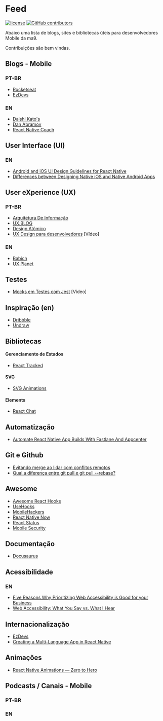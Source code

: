 # Feed

[![license](https://img.shields.io/github/license/tiagoma9/mobile-feed.svg)](./license.md)
[![GitHub contributors](https://img.shields.io/github/contributors/tiagoma9/mobile-feed.svg)](https://github.com/tiagoma9/mobile-feed/graphs/contributors)

Abaixo uma lista de blogs, sites e bibliotecas úteis para desenvolvedores Mobile da ma9.

Contribuições são bem vindas.

## Blogs - Mobile 
### PT-BR
- [Rocketseat](https://blog.rocketseat.com.br/)
- [EzDevs](https://ezdevs.com.br/)

### EN
- [Daishi Kato's](https://blog.axlight.com/)
- [Dan Abramov](https://overreacted.io/)
- [React Native Coach](https://blog.reactnativecoach.com/react-native/home)

## User Interface (UI)

### EN
- [Android and iOS UI Design Guidelines for React Native](https://www.infoq.com/articles/ios-android-react-native-design-patterns/)
- [Differences between Designing Native iOS and Native Android Apps](https://medium.muz.li/differences-between-designing-native-ios-apps-and-native-android-apps-e71256dfa1ca)

## User eXperience (UX) 

### PT-BR
- [Arquitetura De Informação](http://arquiteturadeinformacao.com/)
- [UX.BLOG](http://www.uxdesign.blog.br/)
- [Design Atômico](https://tableless.com.br/o-que-e-design-atomic/)
- [UX Design para desenvolvedores](https://youtu.be/u4iGXnMXoZQ) [Vídeo]

### EN
- [Babich](http://babich.biz/)
- [UX Planet](https://uxplanet.org/)

## Testes

- [Mocks em Testes com Jest](https://www.youtube.com/watch?v=p6ZamAW7Ieo) [Vídeo]

## Inspiração (en)

- [Dribbble](https://dribbble.com/)
- [Undraw](https://undraw.co/illustrations)

## Bibliotecas

#### Gerenciamento de Estados

- [React Tracked](https://github.com/dai-shi/react-tracked)

#### SVG

- [SVG Animations](https://github.com/73R3WY/react-native-svg-animations)

#### Elements

- [React Chat](https://github.com/Detaysoft/react-chat-elements)

## Automatização

- [Automate React Native App Builds With Fastlane And Appcenter](https://www.codingular.com/2019/12/automate-react-native-builds-with-fastlane-appcenter/)

## Git e Github

- [Evitando merge ao lidar com conflitos remotos](https://goiabada.blog/git-tricks-avoiding-merge-when-dealing-with-remote-conflicts-52c175e526e6)
- [Qual a diferença entre git pull e git pull --rebase?](https://pt.stackoverflow.com/a/317593)

## Awesome

- [Awesome React Hooks](https://github.com/rehooks/awesome-react-hooks)
- [UseHooks](https://usehooks.com/)
- [MobileHackers](https://mobilehackers.io/news?tag=reactnative)
- [React Native Now](https://reactnativenow.com/)
- [React Status](https://react.statuscode.com/issues)
- [Mobile Security](https://github.com/vaib25vicky/awesome-mobile-security)

## Documentação

- [Docusaurus](https://docusaurus.io/)

## Acessibilidade

### EN
- [Five Reasons Why Prioritizing Web Accessibility is Good for your Business](https://medium.com/@Think_Company/five-reasons-why-prioritizing-web-accessibility-is-good-for-your-business-cd8f03ab3f4a)
- [Web Accessibility: What You Say vs. What I Hear](https://medium.com/@Think_Company/web-accessibility-what-you-say-vs-what-i-hear-f87b3a3ec933)

## Internacionalização

- [EzDevs](https://ezdevs.com.br/internacionalizacao-react-native/)
- [Creating a Multi-Language App in React Native](https://medium.com/better-programming/creating-a-multi-language-app-in-react-native-9828b138c274)

## Animações

- [React Native Animations — Zero to Hero](https://medium.com/wix-engineering/react-native-animations-zero-to-hero-17ebf7e8be81)

## Podcasts / Canais - Mobile 

### PT-BR

### EN

